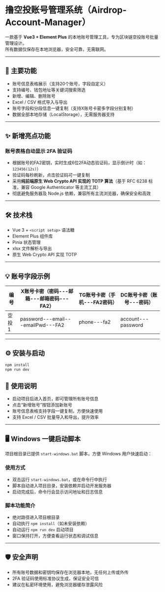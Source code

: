 # 撸空投账号管理系统（Airdrop-Account-Manager）

一款基于 **Vue3 + Element Plus** 的本地账号管理工具，专为区块链空投账号批量管理设计。  
所有数据仅保存在本地浏览器，安全可靠，无需联网。

---

## 🚀 主要功能

- 账号信息表格展示（支持20个账号，字段自定义）  
- 支持编号、钱包地址等关键词搜索筛选  
- 新增、编辑、删除账号  
- Excel / CSV 格式导入与导出  
- 账号字段和分段信息一键复制（支持X账号卡密多字段分别复制）  
- 数据全部本地存储（LocalStorage），无需服务器支持

---

## ✨ 新增亮点功能

### 账号表格自动显示 2FA 验证码

- 根据账号的FA2密钥，实时生成6位2FA动态验证码，显示倒计时（如：`123456(12s)`）  
- 验证码每秒刷新，点击验证码可一键复制  
- 采用**纯前端原生 Web Crypto API 实现的 TOTP 算法**（基于 RFC 6238 标准，兼容 Google Authenticator 等主流工具）  
- 彻底避免服务器及 Node.js 依赖，兼容所有主流浏览器，确保安全和高效

---

## 🛠️ 技术栈

- Vue 3 + `<script setup>` 语法糖  
- Element Plus 组件库  
- Pinia 状态管理  
- xlsx 文件解析与导出  
- 原生 Web Crypto API 实现 TOTP

---

## 💡 账号字段示例

| 编号  | X账号卡密（密码---邮箱---邮箱密码---FA2） | TG账号卡密（手机---FA2密码） | DC账号卡密（账号---密码） |
| ----- | ----------------------------------------- | ---------------------------- | ------------------------- |
| 空投1 | password---email---emailPwd---FA2         | phone---fa2                  | account---password        |

---

## ⚙️ 安装与启动

```bash
npm install
npm run dev
```

## 📖 使用说明

- 启动项目后进入首页，即可管理所有账号信息  
- 点击“新增账号”按钮添加新账号  
- 账号信息表格支持字段一键复制，方便快速使用  
- 支持 Excel / CSV 批量导入和导出，提升效率  

---

## 🖥️ Windows 一键启动脚本

项目根目录已提供 `start-windows.bat` 脚本，方便 Windows 用户快速启动：

### 使用方式

- 双击运行 `start-windows.bat`，或在命令行中执行  
- 脚本自动进入项目目录，安装依赖并启动开发服务器  
- 启动完成后，命令行会显示访问地址和日志信息  

### 脚本功能简介

- 绝对路径进入项目根目录  
- 自动执行 `npm install`（如未安装依赖）  
- 自动运行 `npm run dev` 启动项目  
- 窗口保持打开，方便查看运行状态和调试信息  

---

## 🛡️ 安全声明

- 所有账号数据和密钥均保存在浏览器本地，无任何上传或外传  
- 2FA 验证码使用标准协议生成，保证安全可信  
- 建议在私密环境使用，避免浏览器缓存泄露风险  
